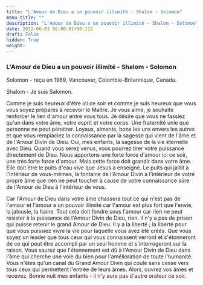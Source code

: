 ```yaml
---
title: "L'Amour de Dieu a un pouvoir illimité - Shalom - Solomon"
menu_title: ""
description: "L'Amour de Dieu a un pouvoir illimité - Shalom - Solomon"
date: 2022-06-01 06:00:01+00:112
draft: False
hidden: True
weight:
---
```

### L'Amour de Dieu a un pouvoir illimité - Shalom - Solomon

Solomon - reçu en 1969, Vancouver, Colombie-Britannique, Canada.

Shalom - Je suis Salomon.

Comme je suis heureux d'être ici ce soir et comme je suis heureux que vous vous soyez préparés à recevoir le Maître. Je vous aime, je souhaite renforcer le lien d'amour entre vous tous. Je désire que vous ne fassiez qu'un dans votre âme, votre esprit et votre corps. Une fraternité unie que personne ne peut pénétrer. Loyaux, aimants, bons les uns envers les autres et que vous remplaciez la connaissance par la sagesse qui vient de l'âme et de l'Amour Divin de Dieu. Oui, mes enfants, la sagesse de la vie éternelle avec Dieu. Quand vous serez venus, vous pourrez tirer votre puissance directement de Dieu. Nous apportons une forte force d'amour ici ce soir, une très forte force d'amour. Mais cette force doit grandir dans votre âme. Elle doit être le puits d'eau vive que Jésus a enseigné. Le puits qui jaillit à l'intérieur de vous-mêmes, la fontaine de l'Amour Divin à l'intérieur de votre propre âme que rien ne peut toucher à cause de votre connaissance sûre de l'Amour de Dieu à l'intérieur de vous.

Car l'Amour de Dieu dans votre âme chassera tout ce qui n'est pas de l'amour et l'amour a un pouvoir illimité car l'amour est plus fort que l'envie, la jalousie, la haine. Tout cela doit fondre sous l'amour car rien ne peut résister à la puissance de l'Amour Divin de Dieu, rien. Il n'y a pas de prison qui puisse retenir le grand Amour de Dieu. Il y a la liberté ; la liberté pour que vous puissiez vivre la vie pour laquelle vous avez été créés. Que vous soyez un leader que tous ceux qui vous connaissent verront et s'étonneront de ce qui peut être accompli par un seul homme et s'interrogeront sur la raison. Vous saurez que l'étonnement est dû à l'Amour Divin de Dieu dans l'âme qui cherche une voie du bien pour l'amélioration de toute l'humanité. Vous n'êtes qu'un canal du Grand Amour Divin qui coule sans cesse vers tous ceux qui permettent l'entrée de leurs âmes. Alors, ouvrez vos âmes et recevez. Bonne nuit mes enfants - il n'y aura pas d'autre orateur ce soir.
